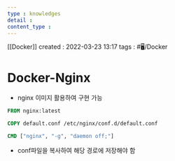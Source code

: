 ```yaml
---
type : knowledges
detail : 
content_type :
---
```


[[Docker]]
created : 2022-03-23 13:17
tags : #🖥️/Docker  

# Docker-Nginx
- nginx 이미지 활용하여 구현 가능

```dockerfile
FROM nginx:latest

COPY default.conf /etc/nginx/conf.d/default.conf

CMD ["nginx", "-g", "daemon off;"]
```

- conf파일을 복사하여 해당 경로에 저장해야 함
